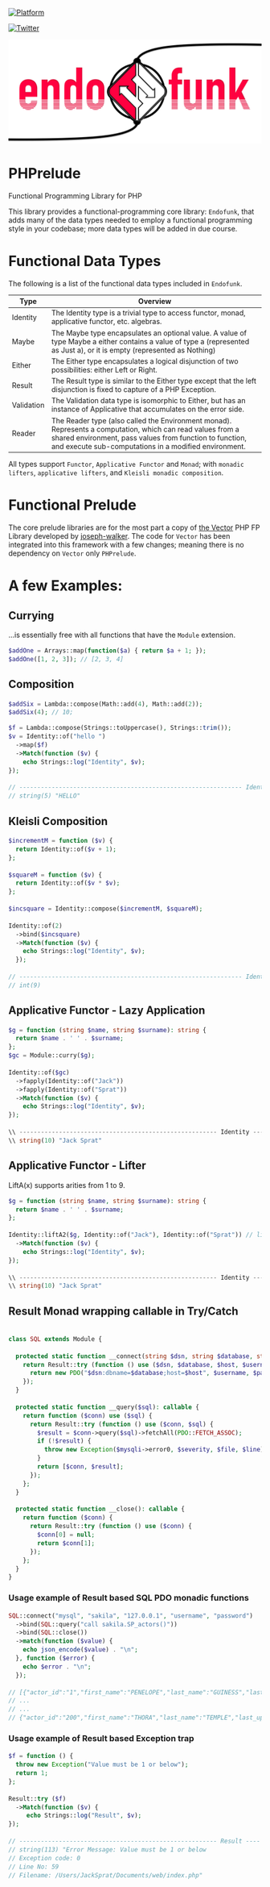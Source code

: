 [![Platform](https://img.shields.io/badge/Platforms-Windows%20%7C%20macOS%20%7C%20Linux-4E4E4E.svg?colorA=28a745)](#Platform-Support)

[![Twitter](https://img.shields.io/badge/Twitter-@codefunctor-blue.svg?style=flat)](http://twitter.com/codefunctor)

![](https://raw.githubusercontent.com/endofunk/Endofunk-FX/master/Images/endofunk.png)

# PHPrelude
Functional Programming Library for PHP

This library provides a functional-programming core library: `Endofunk`, that adds many of the data types needed to employ a functional programming style in your codebase; more data types will be added in due course.

# Functional Data Types
The following is a list of the functional data types included in `Endofunk`. 

| Type  | Overview |
|-------|----------|
| Identity | The Identity type is a trivial type to access functor, monad, applicative functor, etc. algebras. |
| Maybe | The Maybe type encapsulates an optional value. A value of type Maybe a either contains a value of type a (represented as Just a), or it is empty (represented as Nothing)|
| Either| The Either type encapsulates a logical disjunction of two possibilities: either Left or Right. |
| Result | The Result type is similar to the Either type except that the left disjunction is fixed to capture of a PHP Exception. |
| Validation | The Validation data type is isomorphic to Either, but has an instance of Applicative that accumulates on the error side. |
| Reader | The Reader type (also called the Environment monad). Represents a computation, which can read values from a shared environment, pass values from function to function, and execute sub-computations in a modified environment. |

All types support `Functor`, `Applicative Functor` and `Monad`; with `monadic lifters`, `applicative lifters`, and `Kleisli monadic composition`.

# Functional Prelude
The core prelude libraries are for the most part a copy of [the Vector](https://github.com/joseph-walker/vector) PHP FP Library developed by [joseph-walker](https://github.com/joseph-walker). The code for `Vector` has been integrated into this framework with a few changes; meaning there is no dependency on `Vector` only `PHPrelude`.

# A few Examples:

## Currying
...is essentially free with all functions that have the `Module` extension.
```php
$addOne = Arrays::map(function($a) { return $a + 1; });
$addOne([1, 2, 3]); // [2, 3, 4]
```

## Composition
```php
$addSix = Lambda::compose(Math::add(4), Math::add(2));
$addSix(4); // 10;
```

```php
$f = Lambda::compose(Strings::toUppercase(), Strings::trim());
$v = Identity::of("hello ")
  ->map($f)
  ->Match(function ($v) {
    echo Strings::log("Identity", $v);
});
 
// -------------------------------------------------------------- Identity ----
// string(5) "HELLO"
```

## Kleisli Composition
```php
$incrementM = function ($v) {
  return Identity::of($v + 1);
};

$squareM = function ($v) {
  return Identity::of($v * $v);
};

$incsquare = Identity::compose($incrementM, $squareM);

Identity::of(2)
  ->bind($incsquare)
  ->Match(function ($v) {
    echo Strings::log("Identity", $v);
  });
 
// -------------------------------------------------------------- Identity ----
// int(9)
```

## Applicative Functor - Lazy Application
```php
$g = function (string $name, string $surname): string {
  return $name . ' ' . $surname;
};
$gc = Module::curry($g);

Identity::of($gc)
  ->fapply(Identity::of("Jack"))
  ->fapply(Identity::of("Sprat"))
  ->Match(function ($v) {
    echo Strings::log("Identity", $v);
});

\\ ------------------------------------------------------- Identity ----
\\ string(10) "Jack Sprat"
```

## Applicative Functor - Lifter
LiftA(x) supports arities from 1 to 9.  
```php
$g = function (string $name, string $surname): string {
  return $name . ' ' . $surname;
};

Identity::liftA2($g, Identity::of("Jack"), Identity::of("Sprat")) // liftA(x) auto currys the function
  ->Match(function ($v) {
    echo Strings::log("Identity", $v);
});

\\ ------------------------------------------------------- Identity ----
\\ string(10) "Jack Sprat"
```

## Result Monad wrapping callable in Try/Catch
```php

class SQL extends Module {

  protected static function __connect(string $dsn, string $database, string $host, string $username, string $password): Result {
    return Result::try (function () use ($dsn, $database, $host, $username, $password) {
      return new PDO("$dsn:dbname=$database;host=$host", $username, $password);
    });
  }

  protected static function __query($sql): callable {
    return function ($conn) use ($sql) {
      return Result::try (function () use ($conn, $sql) {
        $result = $conn->query($sql)->fetchAll(PDO::FETCH_ASSOC);
        if (!$result) {
          throw new Exception($mysqli->error0, $severity, $file, $line);
        }
        return [$conn, $result];
      });
    };
  }

  protected static function __close(): callable {
    return function ($conn) {
      return Result::try (function () use ($conn) {
        $conn[0] = null;
        return $conn[1];
      });
    };
  }
}
```

### Usage example of Result based SQL PDO monadic functions
```php
SQL::connect("mysql", "sakila", "127.0.0.1", "username", "password")
  ->bind(SQL::query("call sakila.SP_actors()"))
  ->bind(SQL::close())
  ->match(function ($value) {
    echo json_encode($value) . "\n";
  }, function ($error) {
    echo $error . "\n";
  });
 
// [{"actor_id":"1","first_name":"PENELOPE","last_name":"GUINESS","last_update":"2006-02-15 04:34:33"},
// ...
// ...
// {"actor_id":"200","first_name":"THORA","last_name":"TEMPLE","last_update":"2006-02-15 04:34:33"}]
```

### Usage example of Result based Exception trap
```php
$f = function () {
  throw new Exception("Value must be 1 or below");
  return 1;
};

Result::try ($f)
  ->Match(function ($v) {
     echo Strings::log("Result", $v);
});

// ------------------------------------------------------- Result ----
// string(113) "Error Message: Value must be 1 or below
// Exception code: 0
// Line No: 59
// Filename: /Users/JackSprat/Documents/web/index.php"
```
